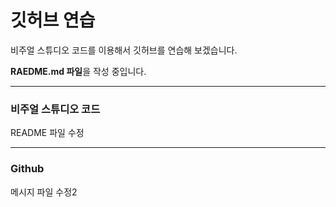 # 깃허브 연습

비주얼 스튜디오 코드를 이용해서 깃허브를 연습해 보겠습니다.



**RAEDME.md 파일**을 작성 중입니다.


----

### 비주얼 스튜디오 코드

README 파일 수정

---

### Github

메시지 파일 수정2
